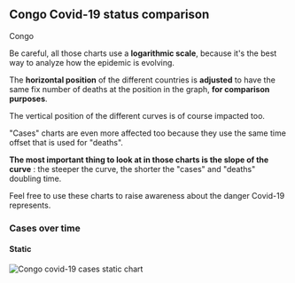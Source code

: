## Congo Covid-19 status comparison 

Congo



Be careful, all those charts use a **logarithmic scale**, because it's the best way to analyze how the epidemic is evolving.
 
The **horizontal position** of the different countries is **adjusted** to have the same fix number of deaths at the position in the graph, **for comparison purposes**.

The vertical position of the different curves is of course impacted too.

"Cases" charts are even more affected too because they use the same time offset that is used for "deaths".

**The most important thing to look at in those charts is the slope of the curve** : the steeper the curve, the shorter the "cases" and "deaths" doubling time.

Feel free to use these charts to raise awareness about the danger Covid-19 represents. 


 
### Cases over time
 
#### Static
![Congo covid-19 cases static chart](https://raw.githubusercontent.com/madlag/coronavirus_study/master/notebooks/graphs/2020-03-21/countries/Congo/2020-03-21_Congo_cases.png "Congo covid-19 cases static chart")   

